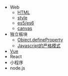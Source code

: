 * Web
  * [HTML](web/html.md)
  * [style](web/style.md)
  * [es5/es6](web/es6.md)
  * [canvas](web/canvas.md)
* 独立板块
  * [Object.defineProperty](other/Object.defineProperty.md)
  * [Javascript的严格模式](other/关于Javascript的严格模式.md)
* [Vue](vue/vue.md)
* React
* 小程序
* node.js
